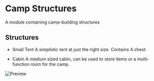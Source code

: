 # Camp Structures
A module containing camp-building structures

Structures
--------

 - Small Tent
	 A simplistic tent at just the right size. Contains 4 chest.
	 
 - Cabin
 A medium sized cabin, can be used to store items or a multi-function room for the camp.

![Preview](http://puu.sh/t1jRf/edd950d935.jpg)
